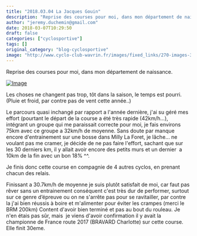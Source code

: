 ```yaml
---
title: "2018.03.04 La Jacques Gouin"
description: "Reprise des courses pour moi, dans mon département de naissance."
author: "jeremy.duchemin@gmail.com"
date: 2018-03-07T10:29:50
draft: false
categories: ["cyclosportive"]
tags: []
original_category: "blog-cyclosportive"
image: "http://www.cyclo-club-wavrin.fr/images/fixed_links/270-images-3a61785d-w1043-h511-no.jpg"
---
```


Reprise des courses pour moi, dans mon département de naissance.

<!--more-->

[![Image](http://www.cyclo-club-wavrin.fr/images/fixed_links/270-fulltext-3a61785d-w1043-h511-no.jpg)](http://www.cyclo-club-wavrin.fr/images/fixed_links/270-fulltext-3a61785d-w1043-h511-no.jpg)

Les choses ne changent pas trop, tôt dans la saison, le temps est pourri.(Pluie et froid, par contre pas de vent cette année..)

Le parcours quasi inchangé par rapport a l'année dernière, j'ai su géré mes effort (pourtant le départ de la course a été très rapide (42km/h...), intégrant un groupe qui me paraissait correcte pour moi, je fais environs 75km avec ce groupe a 32km/h de moyenne. Sans doute par manque encore d'entrainement sur une bosse dans Milly La Foret, je lâche... ne voulant pas me cramer, je décide de ne pas faire l'effort, sachant que sur les 30 derniers km, il y allait avoir encore des petits murs et un dernier  a 10km de la fin avec un bon 18% ^^.

Je finis donc cette course en compagnie de 4 autres cyclos, en prenant chacun des relais.

Finissant a 30.7km/h de moyenne je suis plutôt satisfait de moi, car faut pas rêver sans un entrainement conséquent c'est très dur de performer, surtout sur ce genre d’épreuve ou on ne s'arrête pas pour se ravitailler, par contre la j'ai bien réussis à boire et m'alimenter pour éviter les crampes (merci le BRM 200km) Content d'avoir bien terminé et pas au bout du rouleau. Je n'en étais pas sûr, mais  je viens d'avoir confirmation il y avait la championne de France route 2017 (BRAVARD Charlotte) sur cette course. Elle finit 30eme.